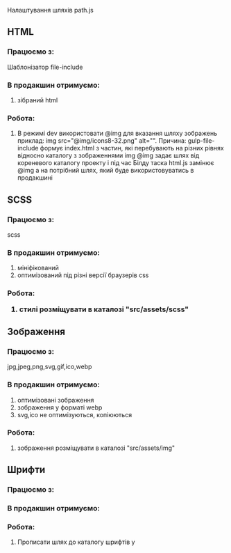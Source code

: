 Налаштування шляхів path.js

<h2>HTML</h2>
<h3>Працюємо з:</h3> 
Шаблонізатор file-include
<h3>В продакшин отримуємо:</h3>

1. зібраний html

<h3>Робота:</h3>

1. В режимі dev використовати @img для вказання шляху зображень приклад: img src="@img/icons8-32.png" alt="". Причина: gulp-file-include формує index.html з частин, які перебувають на різних рівнях відносно каталогу з зображеннями img @img задає шлях від кореневого каталогу проекту і під час Білду таска html.js замінює @img а на потрібний шлях, який буде використовуватись в продакшині

<h2>SCSS</h2>
<h3>Працюємо з:</h3> scss
<h3>В продакшин отримуємо:</h3>

1. мініфікований
2. оптимізований під різні версії браузерів css

<h3>Робота:

1. стилі розміщувати в каталозі "src/assets/scss"

<h2>Зображення</h2>
<h3>Працюємо з:</h3> jpg,jpeg,png,svg,gif,ico,webp
<h3>В продакшин отримуємо:</h3>

1. оптимізовані зображення
2. зображення у форматі webp
3. svg,ico не оптимізуються, копіюються

<h3>Робота:</h3>

1. зображення розміщувати в каталозі "src/assets/img"

<h2>Шрифти</h2>
<h3>Працюємо з:</h3>
<h3>В продакшин отримуємо:</h3>
<h3>Робота:</h3>

1. Прописати шлях до каталогу шрифтів у
